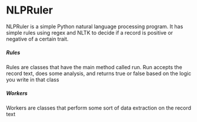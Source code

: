 # NLPRuler
NLPRuler is a simple Python natural language processing program. It has simple rules using regex and NLTK to decide if a record is positive or negative of a certain trait.

##### Rules
Rules are classes that have the main method called run. Run accepts the record text, does some analysis, and returns true or false based on the logic you write in that class

##### Workers
Workers are classes that perform some sort of data extraction on the record text
